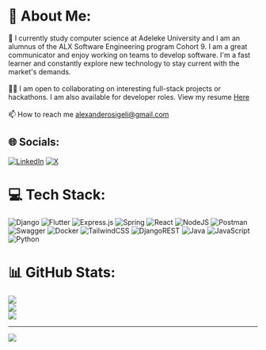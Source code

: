 # 💫 About Me:
🧠 I currently study computer science at Adeleke University and I am an alumnus of the ALX Software Engineering program Cohort 9. I am a great communicator and enjoy working on teams to develop software. I'm a fast learner and constantly explore new technology to stay current with the market's demands.<br><br>🤝🏾 I am open to collaborating on interesting full-stack projects or hackathons. I am also available for developer roles. View my resume <a href="https://docs.google.com/document/d/1FeCJNDzHBdw9-sqnRS8QfwQadZobxpZbhlWGukM1OWs/edit?usp=sharing">Here</a><br><br>📫 How to reach me alexanderosigeli@gmail.com


## 🌐 Socials:
[![LinkedIn](https://img.shields.io/badge/LinkedIn-%230077B5.svg?logo=linkedin&logoColor=white)](https://linkedin.com/in/alexander-osigeli-905610238) [![X](https://img.shields.io/badge/X-black.svg?logo=X&logoColor=white)](https://x.com/Osigeli25) 

# 💻 Tech Stack:
![Django](https://img.shields.io/badge/django-%23092E20.svg?style=for-the-badge&logo=django&logoColor=white) ![Flutter](https://img.shields.io/badge/Flutter-%2302569B.svg?style=for-the-badge&logo=Flutter&logoColor=white) ![Express.js](https://img.shields.io/badge/express.js-%23404d59.svg?style=for-the-badge&logo=express&logoColor=%2361DAFB) ![Spring](https://img.shields.io/badge/spring-%236DB33F.svg?style=for-the-badge&logo=spring&logoColor=white) ![React](https://img.shields.io/badge/react-%2320232a.svg?style=for-the-badge&logo=react&logoColor=%2361DAFB) ![NodeJS](https://img.shields.io/badge/node.js-6DA55F?style=for-the-badge&logo=node.js&logoColor=white) ![Postman](https://img.shields.io/badge/Postman-FF6C37?style=for-the-badge&logo=postman&logoColor=white) ![Swagger](https://img.shields.io/badge/-Swagger-%23Clojure?style=for-the-badge&logo=swagger&logoColor=white) ![Docker](https://img.shields.io/badge/docker-%230db7ed.svg?style=for-the-badge&logo=docker&logoColor=white) ![TailwindCSS](https://img.shields.io/badge/tailwindcss-%2338B2AC.svg?style=for-the-badge&logo=tailwind-css&logoColor=white) ![DjangoREST](https://img.shields.io/badge/DJANGO-REST-ff1709?style=for-the-badge&logo=django&logoColor=white&color=ff1709&labelColor=gray) ![Java](https://img.shields.io/badge/java-%23ED8B00.svg?style=for-the-badge&logo=openjdk&logoColor=white) ![JavaScript](https://img.shields.io/badge/javascript-%23323330.svg?style=for-the-badge&logo=javascript&logoColor=%23F7DF1E) ![Python](https://img.shields.io/badge/python-3670A0?style=for-the-badge&logo=python&logoColor=ffdd54)
# 📊 GitHub Stats:
![](https://github-readme-stats.vercel.app/api?username=Osigelialex&theme=dark&hide_border=true&include_all_commits=false&count_private=false)<br/>
![](https://github-readme-streak-stats.herokuapp.com/?user=Osigelialex&theme=dark&hide_border=true)<br/>
![](https://github-readme-stats.vercel.app/api/top-langs/?username=Osigelialex&theme=dark&hide_border=true&include_all_commits=false&count_private=false&layout=compact)

---
[![](https://visitcount.itsvg.in/api?id=Osigelialex&icon=0&color=0)](https://visitcount.itsvg.in)

<!-- Proudly created with GPRM ( https://gprm.itsvg.in ) -->
